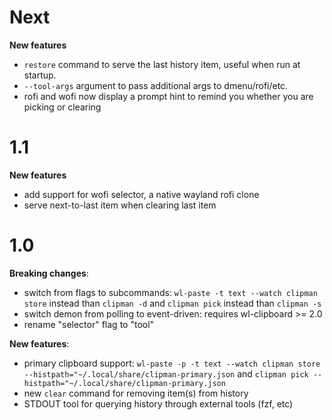 # Next

**New features**

- `restore` command to serve the last history item, useful when run at startup.
- `--tool-args` argument to pass additional args to dmenu/rofi/etc.
- rofi and wofi now display a prompt hint to remind you whether you are picking or clearing

# 1.1

**New features**

- add support for wofi selector, a native wayland rofi clone
- serve next-to-last item when clearing last item

# 1.0

**Breaking changes**:

- switch from flags to subcommands: `wl-paste -t text --watch clipman store` instead than `clipman -d` and `clipman pick` instead than `clipman -s`
- switch demon from polling to event-driven: requires wl-clipboard >= 2.0
- rename "selector" flag to "tool"

**New features**:

- primary clipboard support: `wl-paste -p -t text --watch clipman store --histpath="~/.local/share/clipman-primary.json` and `clipman pick --histpath="~/.local/share/clipman-primary.json`
- new `clear` command for removing item(s) from history
- STDOUT tool for querying history through external tools (fzf, etc)
